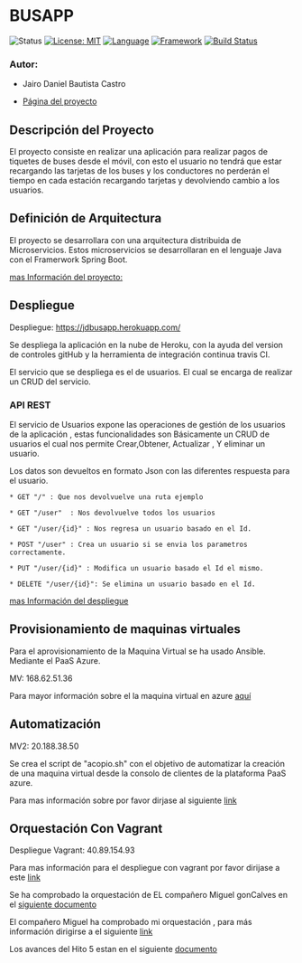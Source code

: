 # BUSAPP


![Status](https://img.shields.io/badge/Status-Documenting-yellow.svg)  [![License: MIT](https://img.shields.io/badge/License-MIT-yellow.svg)](https://opensource.org/licenses/MIT)
[![Language](https://img.shields.io/badge/laguage-java-green.svg)](https://www.java.com/)
[![Framework](https://img.shields.io/badge/framework-spring-yellowgreen.svg)](https://spring.io/)
[![Build Status](https://travis-ci.org/danielbc09/Proyecto_CC.svg?branch=master)](https://travis-ci.org/danielbc09/Proyecto_CC)


### Autor:

* Jairo Daniel Bautista Castro

* [Página del proyecto](https://danielbc09.github.io/Proyecto_CC/Documentacion)

## Descripción del Proyecto

El proyecto consiste en realizar una aplicación para realizar pagos de tiquetes de buses desde el móvil, con esto el usuario no tendrá que estar recargando 
las tarjetas de los buses y los conductores no perderán el tiempo en cada estación recargando tarjetas y devolviendo cambio a los usuarios.


## Definición de Arquitectura

El proyecto se desarrollara con una arquitectura distribuida de Microservicios. Estos microservicios se 
desarrollaran en el lenguaje Java con el Framerwork Spring Boot.
    
   
[mas Información del proyecto:](https://danielbc09.github.io/Proyecto_CC/Documentacion)

## Despliegue

Despliegue: https://jdbusapp.herokuapp.com/

Se despliega la aplicación en la nube de Heroku, con la ayuda del version de controles gitHub y la herramienta de 
integración continua travis CI.

El servicio que se despliega es el de usuarios. El cual se encarga de realizar un CRUD del servicio.


### API REST

El servicio de Usuarios expone las operaciones de gestión de los usuarios de la aplicación , estas funcionalidades son Básicamente un CRUD de usuarios el cual nos permite Crear,Obtener,  Actualizar , Y eliminar un usuario. 

Los datos son devueltos en formato Json con las diferentes respuesta para el  usuario.

 
    * GET "/" : Que nos devolvuelve una ruta ejemplo
    
    * GET "/user"  : Nos devolvuelve todos los usuarios
    
    * GET "/user/{id}" : Nos regresa un usuario basado en el Id.
    
    * POST "/user" : Crea un usuario si se envia los parametros correctamente.
    
    * PUT "/user/{id}" : Modifica un usuario basado el Id el mismo.
    
    * DELETE "/user/{id}": Se elimina un usuario basado en el Id.

[mas Información del despliegue](https://danielbc09.github.io/Proyecto_CC/despliegue)



## Provisionamiento de maquinas virtuales

Para el aprovisionamiento de la Maquina Virtual se ha usado Ansible. Mediante el PaaS Azure.
 
MV: 168.62.51.36

Para mayor información sobre el la maquina virtual en azure [aquí](https://github.com/danielbc09/Proyecto_CC/blob/master/docs/aprovisionamiento.md)

## Automatización

MV2: 20.188.38.50

Se crea el script de "acopio.sh" con el objetivo de automatizar la creación de una maquina virtual desde la consolo de clientes de la plataforma PaaS azure.

Para mas información sobre por favor dirjase al siguiente [link](https://github.com/danielbc09/Proyecto_CC/blob/master/docs/automatizacion.md)

## Orquestación Con Vagrant

Despliegue Vagrant: 40.89.154.93


Para mas información para el despliegue con vagrant por favor dirijase a este [link](https://github.com/danielbc09/Proyecto_CC/blob/master/docs/5_orquestacion.md)

Se ha comprobado la orquestación de EL compañero Miguel gonCalves en el [siguiente documento](https://github.com/danielbc09/Proyecto_CC/blob/master/docs/5_comprobacion.md)

El compañero Miguel ha comprobado mi orquestación , para más información dirigirse a el siguiente [link](https://github.com/migueldgoncalves/CCproj_1819/blob/master/docs/Comprobacion_Hito5/comprobacion_provisionamiento_MiguelGoncalves_2.md)

Los avances del Hito 5 estan en el siguiente [documento](https://github.com/danielbc09/Proyecto_CC/blob/master/docs/5_avances.md)
